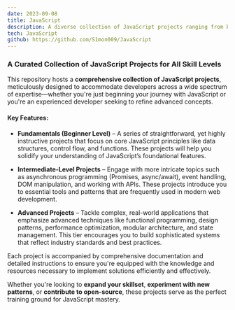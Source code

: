 ```yaml
---
date: 2023-09-08
title: JavaScript
description: A diverse collection of JavaScript projects ranging from beginner to advanced levels.
tech: JavaScript
github: https://github.com/S1mon009/JavaScript
---
```

### A Curated Collection of JavaScript Projects for All Skill Levels

This repository hosts a **comprehensive collection of JavaScript projects**, meticulously designed to accommodate developers across a wide spectrum of expertise—whether you're just beginning your journey with JavaScript or you're an experienced developer seeking to refine advanced concepts.

#### Key Features:
- **Fundamentals (Beginner Level)** – A series of straightforward, yet highly instructive projects that focus on core JavaScript principles like data structures, control flow, and functions. These projects will help you solidify your understanding of JavaScript’s foundational features.
  
- **Intermediate-Level Projects** – Engage with more intricate topics such as asynchronous programming (Promises, async/await), event handling, DOM manipulation, and working with APIs. These projects introduce you to essential tools and patterns that are frequently used in modern web development.

- **Advanced Projects** – Tackle complex, real-world applications that emphasize advanced techniques like functional programming, design patterns, performance optimization, modular architecture, and state management. This tier encourages you to build sophisticated systems that reflect industry standards and best practices.

Each project is accompanied by comprehensive documentation and detailed instructions to ensure you're equipped with the knowledge and resources necessary to implement solutions efficiently and effectively.

Whether you're looking to **expand your skillset**, **experiment with new patterns**, or **contribute to open-source**, these projects serve as the perfect training ground for JavaScript mastery.